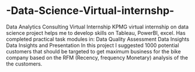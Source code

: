 # -Data-Science-Virtual-internshp-
Data Analytics Consulting Virtual Internship
KPMG virtual internship on data science project helps me to develop skills on Tableau, PowerBI, excel.
Has completed practical task modules in:
Data Quality Assessment
Data Insights
Data Insights and Presentation
In this project I suggested 1000 potential customers 
that should be targeted to get maximum business for the bike company based on the RFM (Recency, frequency Monetary) analysis of the the customers.
